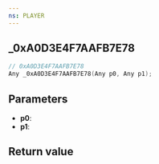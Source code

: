 ```yaml
---
ns: PLAYER
---
```

## _0xA0D3E4F7AAFB7E78

```c
// 0xA0D3E4F7AAFB7E78
Any _0xA0D3E4F7AAFB7E78(Any p0, Any p1);
```


## Parameters
* **p0**: 
* **p1**: 

## Return value
